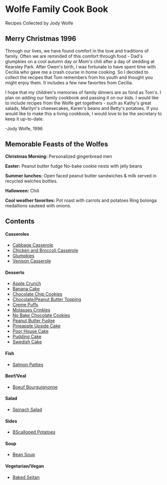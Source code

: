 # Wolfe Family Cook Book
Recipes Collected by Jody Wolfe


## Merry Christmas 1996
Through our lives, we have found comfort in the love and traditions of family.
Often we are reminded of this comfort through food - Dad's glumpkies on a cool
autumn day or Mom's chili after a day of sledding at Kearsley Park. After Owen's
birth, I was fortunate to have spent time with Cecilia who gave me a crash course
in home cooking. So I decided to collect the recipes that Tom remembers from his
youth and thought you might enjoy them. It includes a few new favorites from Cecilia.

I hope that my children's memories of family dinners are as fond as Tom's. I
plan on adding our family cookbook and passing it on our kids. I would like to
include recipes from the Wolfe get togethers - such as Kathy's great salads,
Marilyn's cheesecakes, Karen's beans and Betty's potatoes. If you would like to
make this a living cookbook, I would love to be the secretary to keep it up-to-date.

-Jody Wolfe, 1996


## Memorable Feasts of the Wolfes
**Christmas Morning:**
  Personalized gingerbread men

**Easter:**
  Peanut butter fudge
  No-bake cookie nests with jelly beans

**Summer lunches:**
  Open faced peanut butter sandwiches & milk served in recycled welches bottles.

**Halloween:**
  Chili

**Cool weather favorites:**
    Pot roast with carrots and potatoes
    Ring bolonga medallions sauteed with onions.

## Contents

#### Casseroles
* [Cabbage Casserole](https://github.com/parry-drew/Cooking/blob/master/CabbgeCasserole.md)
* [Chicken and Broccoli Casserole](https://github.com/parry-drew/Cooking/blob/master/ChickenBroccoliCasserole.md)
* [Glumpkies](https://github.com/parry-drew/Cooking/blob/master/Glumpkies.md)
* [Venison Casserole](https://github.com/parry-drew/Cooking/blob/master/VenisonCasserole.md)

#### Desserts
* [Apple Crunch](https://github.com/parry-drew/Cooking/blob/master/AppleCrunch.md)
* [Banana Cake](https://github.com/parry-drew/Cooking/blob/master/BananaCake.md)
* [Chocolate Chip Cookies](https://github.com/parry-drew/Cooking/blob/master/ChocolateChipCookies.md)
* [Chocolate/Peanut Butter Topping](https://github.com/parry-drew/Cooking/blob/master/CChocolate/PeanutButterTopping.md)
* [Creme Puffs](https://github.com/parry-drew/Cooking/blob/master/CChocolate/CremePuffs.md)
* [Molasses Crinkles](https://github.com/parry-drew/Cooking/blob/master/MolassesCrinkles.md)
* [No Bake Chocolate Cookies](https://github.com/parry-drew/Cooking/blob/master/NoBakeChocolateCookies.md)
* [Peanut Butter Fudge](https://github.com/parry-drew/Cooking/blob/master/PeanutButterFudge.md)
* [Pineapple Upside Cake](https://github.com/parry-drew/Cooking/blob/master/PineappleUpsideCake.md)
* [Poor House Cake](https://github.com/parry-drew/Cooking/blob/master/PoorHouseCake.md)
* [Pudding Cake](https://github.com/parry-drew/Cooking/blob/master/PuddingCake.md)
* [Swedish Cake](https://github.com/parry-drew/Cooking/blob/master/SwedishCake.md)

#### Fish
* [Salmon Patties](https://github.com/parry-drew/Cooking/blob/master/SalmonPatties.md)

#### Beef/Veal
* [Boeuf Bourguignonne](https://github.com/parry-drew/Cooking/blob/master/BoeufBourguignonne.md)

#### Salad
* [Spinach Salad](https://github.com/parry-drew/Cooking/blob/master/SpinachSalad.md)

#### Sides
* [BScalloped Potatoes](https://github.com/parry-drew/Cooking/blob/master/ScallopedPotatoes.md)

#### Soup
* [Bean Soup](https://github.com/parry-drew/Cooking/blob/master/BeanSoup.md)

#### Vegetarian/Vegan
* [Baked Seitan](https://github.com/parry-drew/Cooking/blob/master/BakedSeitan.md)
